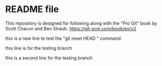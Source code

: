 # README file

This repository is designed for following along with the "Pro Git" book by Scott Chacon and Ben Straub.
https://git-scm.com/book/en/v2

this is a new line to test the "git reset HEAD <file>" command

this line is for the testing branch

this is a second line for the testing branch